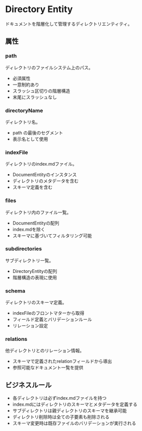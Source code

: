 # Directory Entity

ドキュメントを階層化して管理するディレクトリエンティティ。

## 属性

### path

ディレクトリのファイルシステム上のパス。

- 必須属性
- 一意制約あり
- スラッシュ区切りの階層構造
- 末尾にスラッシュなし

### directoryName

ディレクトリ名。

- path の最後のセグメント
- 表示名として使用

### indexFile

ディレクトリのindex.mdファイル。

- DocumentEntityのインスタンス
- ディレクトリのメタデータを含む
- スキーマ定義を含む

### files

ディレクトリ内のファイル一覧。

- DocumentEntityの配列
- index.mdを除く
- スキーマに基づいてフィルタリング可能

### subdirectories

サブディレクトリ一覧。

- DirectoryEntityの配列
- 階層構造の表現に使用

### schema

ディレクトリのスキーマ定義。

- indexFileのフロントマターから取得
- フィールド定義とバリデーションルール
- リレーション設定

### relations

他ディレクトリとのリレーション情報。

- スキーマで定義されたrelationフィールドから導出
- 参照可能なドキュメント一覧を提供

## ビジネスルール

- 各ディレクトリは必ずindex.mdファイルを持つ
- index.mdにはディレクトリのスキーマとメタデータを定義する
- サブディレクトリは親ディレクトリのスキーマを継承可能
- ディレクトリ削除時は全ての子要素も削除される
- スキーマ変更時は既存ファイルのバリデーションが実行される